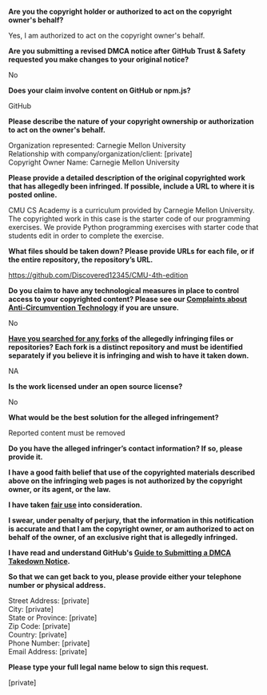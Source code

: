 **Are you the copyright holder or authorized to act on the copyright owner's behalf?**

Yes, I am authorized to act on the copyright owner's behalf.

**Are you submitting a revised DMCA notice after GitHub Trust & Safety requested you make changes to your original notice?**

No

**Does your claim involve content on GitHub or npm.js?**

GitHub

**Please describe the nature of your copyright ownership or authorization to act on the owner's behalf.**

Organization represented: Carnegie Mellon University  
Relationship with company/organization/client: [private]  
Copyright Owner Name: Carnegie Mellon University

**Please provide a detailed description of the original copyrighted work that has allegedly been infringed. If possible, include a URL to where it is posted online.**

CMU CS Academy is a curriculum provided by Carnegie Mellon University. The copyrighted work in this case is the starter code of our programming exercises. We provide Python programming exercises with starter code that students edit in order to complete the exercise.

**What files should be taken down? Please provide URLs for each file, or if the entire repository, the repository’s URL.**

https://github.com/Discovered12345/CMU-4th-edition

**Do you claim to have any technological measures in place to control access to your copyrighted content? Please see our <a href="https://docs.github.com/articles/guide-to-submitting-a-dmca-takedown-notice#complaints-about-anti-circumvention-technology">Complaints about Anti-Circumvention Technology</a> if you are unsure.**

No

**<a href="https://docs.github.com/articles/dmca-takedown-policy#b-what-about-forks-or-whats-a-fork">Have you searched for any forks</a> of the allegedly infringing files or repositories? Each fork is a distinct repository and must be identified separately if you believe it is infringing and wish to have it taken down.**

NA

**Is the work licensed under an open source license?**

No

**What would be the best solution for the alleged infringement?**

Reported content must be removed

**Do you have the alleged infringer’s contact information? If so, please provide it.**

**I have a good faith belief that use of the copyrighted materials described above on the infringing web pages is not authorized by the copyright owner, or its agent, or the law.**

**I have taken <a href="https://www.lumendatabase.org/topics/22">fair use</a> into consideration.**

**I swear, under penalty of perjury, that the information in this notification is accurate and that I am the copyright owner, or am authorized to act on behalf of the owner, of an exclusive right that is allegedly infringed.**

**I have read and understand GitHub's <a href="https://docs.github.com/articles/guide-to-submitting-a-dmca-takedown-notice/">Guide to Submitting a DMCA Takedown Notice</a>.**

**So that we can get back to you, please provide either your telephone number or physical address.**

Street Address: [private]  
City: [private]  
State or Province: [private]  
Zip Code: [private]  
Country: [private]  
Phone Number: [private]  
Email Address: [private]  

**Please type your full legal name below to sign this request.**

[private]  
